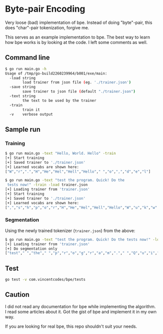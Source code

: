 # Byte-pair Encoding
Very loose (bad) implementation of bpe. Instead of doing "byte"-pair, this does 
"char"-pair tokenization, forgive me.

This serves as an example implementation to bpe. The best way to learn how bpe 
works is by looking at the code. I left some comments as well.

## Command line
```sh
$ go run main.go -h
Usage of /tmp/go-build2260239964/b001/exe/main:
  -load string
        load trainer from json file (eg. './trainer.json')
  -save string
        save trainer to json file (default "./trainer.json")
  -text string
        the text to be used by the trainer
  -train
        train it
  -v    verbose output
```

## Sample run
### Training
```sh
$ go run main.go -text "Hello, World. Hello" -train
[+] Start training
[+] Saved trainer to './trainer.json'
[+] Learned vocabs are shown here:
["W","r",".","H","He","Hel","Hell","Hello"," ","o",",","d","e","l"]

$ go run main.go -text "test the program. Quick! Do the
 tests now!" -train -load trainer.json
[+] Loading trainer from 'trainer.json'
[+] Start training
[+] Saved trainer to './trainer.json'
[+] Learned vocabs are shown here:
[",","s","h","p","o","r","H","He","Hel","Hell","Hello","W","u","k","w","l"," ","g","Q","!","n","i","c","d","e",".","t","te","tes","test","th","the","a","m","D"]
```

### Segmentation
Using the newly trained tokenizer (`trainer.json`) from the above:
```sh
$ go run main.go -text "test the program. Quick! Do the tests now!" -load trainer.json
[+] Loading trainer from 'trainer.json'
[+] Do segmentation only
["test"," ","the"," ","p","r","o","g","r","a","m","."," ","Q","u","i","c","k","!"," ","D","o"," ","the"," ","test","s"," ","n","o","w","!"]
```

## Test
```sh
go test -v com.vincentcodes/bpe/tests
```

## Caution
I did not read any documentation for bpe while implementing the algorithm.
I read some articles about it. Got the gist of bpe and implement it in my own way.

If you are looking for real bpe, this repo shouldn't suit your needs.